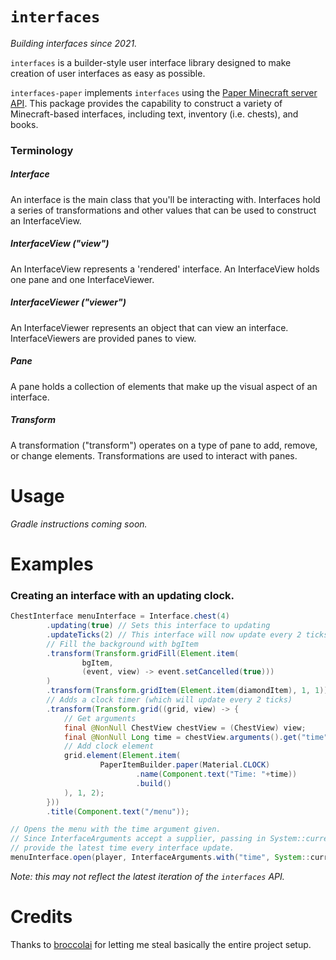 # `interfaces`

_Building interfaces since 2021._

`interfaces` is a builder-style user interface library designed to make creation of user interfaces as easy as possible.

`interfaces-paper` implements `interfaces` using the [Paper Minecraft server API](https://papermc.io). This package provides 
the capability to construct a variety of Minecraft-based interfaces, including text, inventory (i.e. chests), and books.

### Terminology

##### Interface

An interface is the main class that you'll be interacting with. Interfaces hold a series of transformations and other values 
that can be used to construct an InterfaceView.

##### InterfaceView ("view")

An InterfaceView represents a 'rendered' interface. An InterfaceView holds one pane and one InterfaceViewer.

##### InterfaceViewer ("viewer")

An InterfaceViewer represents an object that can view an interface. InterfaceViewers are provided panes to view.

##### Pane

A pane holds a collection of elements that make up the visual aspect of an interface.

##### Transform

A transformation ("transform") operates on a type of pane to add, remove, or change elements. Transformations are used to 
interact with panes.

# Usage

_Gradle instructions coming soon._

# Examples

### Creating an interface with an updating clock.

```java
ChestInterface menuInterface = Interface.chest(4)
        .updating(true) // Sets this interface to updating
        .updateTicks(2) // This interface will now update every 2 ticks
        // Fill the background with bgItem
        .transform(Transform.gridFill(Element.item(
                bgItem,
                (event, view) -> event.setCancelled(true)))
        )
        .transform(Transform.gridItem(Element.item(diamondItem), 1, 1)) // Add an item and x=1 y=1
        // Adds a clock timer (which will update every 2 ticks)
        .transform(Transform.grid((grid, view) -> {
            // Get arguments
            final @NonNull ChestView chestView = (ChestView) view;
            final @NonNull Long time = chestView.arguments().get("time");
            // Add clock element
            grid.element(Element.item(
                    PaperItemBuilder.paper(Material.CLOCK)
                            .name(Component.text("Time: "+time))
                            .build()
            ), 1, 2);
        }))
        .title(Component.text("/menu"));

// Opens the menu with the time argument given.
// Since InterfaceArguments accept a supplier, passing in System::currentTimeMillis will
// provide the latest time every interface update.
menuInterface.open(player, InterfaceArguments.with("time", System::currentTimeMillis));
```

_Note: this may not reflect the latest iteration of the `interfaces` API._

# Credits

Thanks to [broccolai](https://github.com/broccolai) for letting me steal basically the entire project setup.
